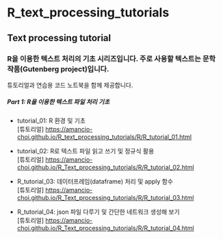 # R_text_processing_tutorials

## Text processing tutorial

### R을 이용한 텍스트 처리의 기초 시리즈입니다. 주로 사용할 텍스트는 문학 작품(Gutenberg project)입니다.
튜토리얼과 연습용 코드 노트북을 함께 제공합니다.
<br>


##### Part 1: R을 이용한 텍스트 파일 처리 기초<br>
- tutorial_01: R 환경 및 기초<br>
[튜토리얼] <https://amancio-choi.github.io/R_text_processing_tutorials/R/R_tutorial_01.html><br>

- tutorial_02: R로 텍스트 파일 읽고 쓰기 및 정규식 활용<br>
[튜토리얼] <https://amancio-choi.github.io/R_Text_processing_tutorials/R/R_tutorial_02.html><br>

- R_tutorial_03: 데이터프레임(dataframe) 처리 및 apply 함수<br>
[튜토리얼] <https://amancio-choi.github.io/R_Text_processing_tutorials/R/R_tutorial_03.html><br>

- R_tutorial_04: json 파일 다루기 및 간단한 네트워크 생성해 보기<br>
[튜토리얼] <https://amancio-choi.github.io/R_Text_processing_tutorials/R/R_tutorial_04.html><br>
